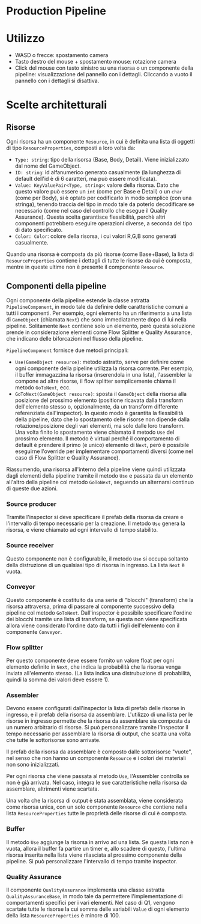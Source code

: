 # Production Pipeline

# Utilizzo

- WASD o frecce: spostamento camera
- Tasto destro del mouse + spostamento mouse: rotazione camera
- Click del mouse con tasto sinistro su una risorsa o un componente della pipeline: visualizzazione del pannello con i dettagli.
  Cliccando a vuoto il pannello con i dettagli si disattiva.

# Scelte architetturali

## Risorse

Ogni risorsa ha un componente `Resource`, in cui è definita una lista di oggetti di tipo `ResourceProperties`, composti a loro volta da:

- `Type: string`: tipo della risorsa (Base, Body, Detail). Viene inizializzato dal nome del GameObject.
- `ID: string`: id alfanumerico generato casualmente (la lunghezza di default dell'id è di 6 caratteri, ma può essere modificata).
- `Value: KeyValuePair<Type, string>`: valore della risorsa.
  Dato che questo valore può essere un `int` (come per Base e Detail) o un `char` (come per Body),
  si è optato per codificarlo in modo semplice (con una stringa), tenendo traccia del tipo in modo tale da poterlo decodificare se necessario
  (come nel caso del controllo che esegue il Quality Assurance).
  Questa scelta garantisce flessibilità, perchè altri componenti potrebbero eseguire operazioni diverse, a seconda del tipo di dato specificato.
- `Color: Color`: colore della risorsa, i cui valori R,G,B sono generati casualmente.

Quando una risorsa è composta da più risorse (come Base+Base), la lista di `ResourceProperties` contiene i dettagli di tutte le risorse da cui è composta,
mentre in queste ultime non è presente il componente `Resource`.

## Componenti della pipeline

Ogni componente della pipeline estende la classe astratta `PipelineComponent`, in modo tale da definire delle caratteristiche comuni a tutti i componenti.
Per esempio, ogni elemento ha un riferimento a una lista di `GameObject` (chiamata `Next`) che sono immediatamente dopo di lui nella pipeline.
Solitamente `Next` contiene solo un elemento, però questa soluzione prende in considerazione elementi come Flow Splitter e Quality Assurance,
che indicano delle biforcazioni nel flusso della pipeline.

`PipelineComponent` fornisce due metodi principali:

- `Use(GameObject resource)`: metodo astratto, serve per definire come ogni componente della pipeline utilizza la risorsa corrente.
  Per esempio, il buffer immagazzina la risorsa (inserendola in una lista), l'assembler la compone ad altre risorse,
  il flow splitter semplicemente chiama il metodo `GoToNext`, ecc.
- `GoToNext(GameObject resource)`: sposta il `GameObject` della risorsa alla posizione del prossimo elemento
  (positione ricavata dalla transform dell'elemento stesso o, opzionalmente, da un transform differente referenziata dall'inspector).
  In questo modo è garantita la flessibilità della pipeline,
  dato che lo spostamento delle risorse non dipende dalla rotazione/posizione degli vari elementi,
  ma solo dalle loro transform. Una volta finito lo spostamento viene chiamato il metodo `Use` del prossimo elemento.
  Il metodo è virtual perché il comportamento di default è prendere il primo (e unico) elemento di `Next`,
  però è possibile eseguirne l'override per implementare comportamenti diversi (come nel caso di Flow Splitter e Quality Assurance).

Riassumendo, una risorsa all'interno della pipeline viene quindi utilizzata dagli elementi della pipeline tramite il metodo `Use`
e passata da un elemento all'altro della pipeline col metodo `GoToNext`, seguendo un alternarsi continuo di queste due azioni.

### Source producer

Tramite l'inspector si deve specificare il prefab della risorsa da creare e l'intervallo di tempo necessario per la creazione.
Il metodo `Use` genera la risorsa, e viene chiamato ad ogni intervallo di tempo stabilito.

### Source receiver

Questo componente non è configurabile, il metodo `Use` si occupa soltanto della distruzione di un qualsiasi tipo di risorsa in ingresso.
La lista `Next` è vuota.

### Conveyor

Questo componente è costituito da una serie di "blocchi" (transform) che la risorsa attraversa,
prima di passare al componente successivo della pipeline col metodo `GoToNext`.
Dall'inspector è possibile specificare l'ordine dei blocchi tramite una lista di transform,
se questa non viene specificata allora viene considerato l'ordine dato da tutti i figli dell'elemento con il componente `Conveyor`.

### Flow splitter

Per questo componente deve essere fornito un valore float per ogni elemento definito in `Next`,
che indica la probabilità che la risorsa venga inviata all'elemento stesso.
(La lista indica una distrubuzione di probabilità, quindi la somma dei valori deve essere 1).

### Assembler

Devono essere configurati dall'inspector la lista di prefab delle risorse in ingresso, e il prefab della risorsa da assemblare.
L'utilizzo di una lista per le risorse in ingresso permette che la risorsa da assemblare sia composta da un numero arbitrario di risorse.
Si può personalizzare tramite l'inspector il tempo necessario per assemblare la risorsa di output,
che scatta una volta che tutte le sottorisorse sono arrivate.

Il prefab della risorsa da assemblare è composto dalle sottorisorse "vuote", nel senso che non hanno un componente `Resource`
e i colori dei materiali non sono inizializzati.

Per ogni risorsa che viene passata al metodo `Use`, l'Assembler controlla se non è già arrivata.
Nel caso, integra le sue caratteristiche nella risorsa da assemblare, altrimenti viene scartata.

Una volta che la risorsa di output è stata assemblata, viene considerata come risorsa unica, con un solo componente `Resource`
che contiene nella lista `ResourceProperties` tutte le proprietà delle risorse di cui è composta.

### Buffer

Il metodo `Use` aggiunge la risorsa in arrivo ad una lista. Se questa lista non è vuota, allora il buffer fa partire un timer e, allo scadere di questo,
l'ultima risorsa inserita nella lista viene rilasciata al prossimo componente della pipeline. Si può personalizzare l'intervallo di tempo tramite inspector.

### Quality Assurance

Il componente `QualityAssurance` implementa una classe astratta `QualityAssuranceBase`,
in modo tale da permettere l'implementazione di comportamenti specifici per i vari elementi.
Nel caso di Q1, vengono scartate tutte le risorse la cui somma delle variabili `Value` di ogni elemento della lista `ResourceProperties` è minore di 100.
